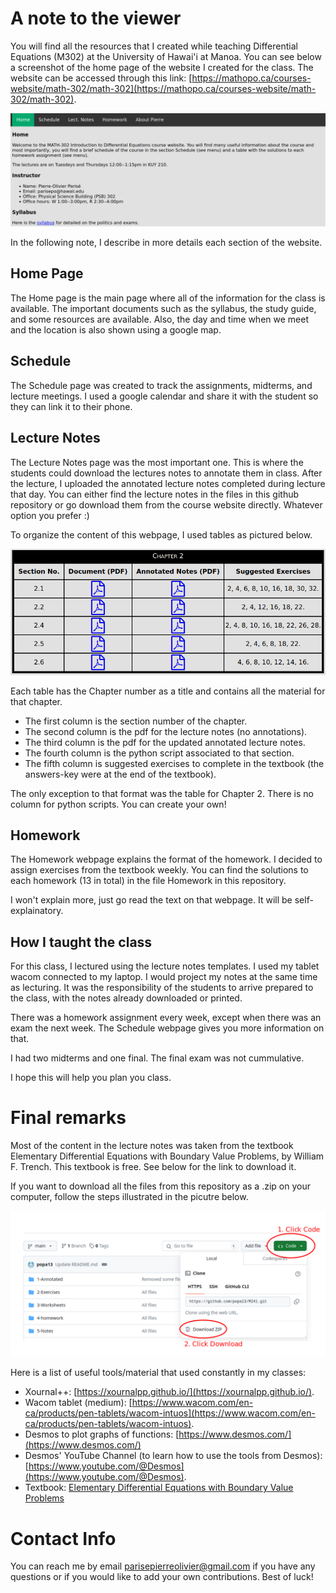 # A note to the viewer
You will find all the resources that I created while teaching Differential Equations (M302) at the University of Hawai'i at Manoa. You can see below a screenshot of the home page of the website I created for the class. The website can be accessed through this link: [https://mathopo.ca/courses-website/math-302/math-302](https://mathopo.ca/courses-website/math-302/math-302).

![Home page](M302-homepage.png)

In the following note, I describe in more details each section of the website.

## Home Page 
The Home page is the main page where all of the information for the class is available. The important documents such as the syllabus, the study guide, and some resources are available. Also, the day and time when we meet and the location is also shown using a google map. 

## Schedule
The Schedule page was created to track the assignments, midterms, and lecture meetings. I used a google calendar and share it with the student so they can link it to their phone.

## Lecture Notes
The Lecture Notes page was the most important one. This is where the students could download the lectures notes to annotate them in class. After the lecture, I uploaded the annotated lecture notes completed during lecture that day. You can either find the lecture notes in the files in this github repository or go download them from the course website directly. Whatever option you prefer :) 

To organize the content of this webpage, I used tables as pictured below.

![Lecture Notes Tables](M302-Table.png)

Each table has the Chapter number as a title and contains all the material for that chapter. 
- The first column is the section number of the chapter.
- The second column is the pdf for the lecture notes (no annotations).
- The third column is the pdf for the updated annotated lecture notes.
- The fourth column is the python script associated to that section.
- The fifth column is suggested exercises to complete in the textbook (the answers-key were at the end of the textbook).

The only exception to that format was the table for Chapter 2. There is no column for python scripts. You can create your own!

## Homework
The Homework webpage explains the format of the homework. I decided to assign exercises from the textbook weekly. You can find the solutions to each homework (13 in total) in the file Homework in this repository.  

I won't explain more, just go read the text on that webpage. It will be self-explainatory.  

## How I taught the class
For this class, I lectured using the lecture notes templates. I used my tablet wacom connected to my laptop. I would project my notes at the same time as lecturing. It was the responsibility of the students to arrive prepared to the class, with the notes already downloaded or printed.

There was a homework assignment every week, except when there was an exam the next week. The Schedule webpage gives you more information on that.

I had two midterms and one final. The final exam was not cummulative.

I hope this will help you plan you class. 

# Final remarks
Most of the content in the lecture notes was taken from the textbook Elementary Differential Equations with Boundary Value Problems, by William F. Trench. This textbook is free. See below for the link to download it.

If you want to download all the files from this repository as a .zip on your computer, follow the steps illustrated in the picutre below.

![Step to download file](How-To-Download_as-Zipped.png)

Here is a list of useful tools/material that used constantly in my classes:

- Xournal++: [https://xournalpp.github.io/](https://xournalpp.github.io/).
- Wacom tablet (medium): [https://www.wacom.com/en-ca/products/pen-tablets/wacom-intuos](https://www.wacom.com/en-ca/products/pen-tablets/wacom-intuos).
- Desmos to plot graphs of functions: [https://www.desmos.com/](https://www.desmos.com/)
- Desmos' YouTube Channel (to learn how to use the tools from Desmos): [https://www.youtube.com/@Desmos](https://www.youtube.com/@Desmos).
- Textbook: [Elementary Differential Equations with Boundary Value Problems](https://digitalcommons.trinity.edu/mono/9/)

# Contact Info
You can reach me by email parisepierreolivier@gmail.com if you have any questions or if you would like to add your own contributions.
Best of luck!

